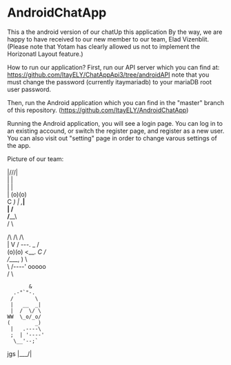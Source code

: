 # AndroidChatApp
This a the android version of our chatUp this application
By the way, we are happy to have received to our new member to our team, Elad Vizenblit.
(Please note that Yotam has clearly allowed us not to implement the Horizonatl Layout feature.)


How to run our application?
First, run our API server which you can find at:
https://github.com/ItayELY/ChatAppApi3/tree/androidAPI
note that you must change the password (currently itaymariadb) to your mariaDB root user password.

Then, run the Android application which you can find in the "master" branch of this repository. (https://github.com/ItayELY/AndroidChatApp)

Running the Android application, you will see a login page. You can log in to an existing accound, or switch the register page, and register as a new user.
You can also visit out "setting" page in order to change varous settings of the app.

Picture of our team:


 |\/\/\/|  
 |      |  
 |      |  
 | (o)(o)  
 C      _) 
  | ,___|  
  |   /    
 /____\    
/      \


/\ /\  /\      
| V  \/  \---. 
 \_        /   
  (o)(o)  <__. 
 _C         /  
/____,   )  \  
  \     /----' 
   ooooo       
  /     \
  
  
           &
      .-"`"-.
     /       \
     |   __  _|
     |  /  \/ \
    WW  \_o/_o/
    (        _)
     |   .----\
     ;  | '----'
      \__'--;`
jgs   |___/\|
